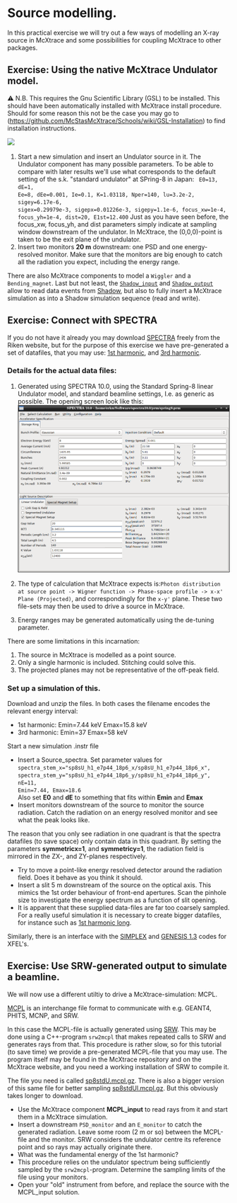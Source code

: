 # Source modelling.
In this practical exercise we will try out a few ways of modelling an X-ray source in McXtrace and some possibilities for coupling McXtrace to other packages.

## Exercise: Using the native McXtrace Undulator model.
:warning: N.B. This requires the Gnu Scientific Library (GSL) to be installed. This should have been automatically installed with McXtrace install procedure. Should for some reason this not be the case you may go to (https://github.com/McStasMcXtrace/Schools/wiki/GSL-Installation) to find installation instructions.

<img src="https://upload.wikimedia.org/wikipedia/commons/thumb/9/9f/Undulator.png/600px-Undulator.png">

1. Start a new simulation and insert an Undulator source in it. The Undulator component has many possible parameters. To be able to compare with later results we'll use what corresponds to the default setting of the s.k. "standard undulator" at SPring-8 in Japan: <code>
    E0=13, dE=1, Ee=8, dEe=0.001, Ie=0.1, 
    K=1.03118, Nper=140, lu=3.2e-2, 
    sigey=6.17e-6, sigex=0.29979e-3, sigepx=0.01226e-3, sigepy=1.1e-6, 
    focus_xw=1e-4, focus_yh=1e-4, dist=20, 
    E1st=12.400</code> Just as you have seen  before, the focus_xw, focus_yh, and dist parameters simply indicate at sampling window downstream of the undulator. In McXtrace, the (0,0,0)-point is taken to be the exit plane of the undulator.
2. Insert two monitors **20 m** downstream: one PSD and one energy-resolved monitor. Make sure that the monitors are big enough to catch all the radiation you expect, including the energy range.

There are also McXtrace components to model a `Wiggler` and a `Bending_magnet`. Last but not least, the [`Shadow_input`](http://mcxtrace.org/download/components/3.0/misc/Shadow_input.html) and [`Shadow_output`](http://mcxtrace.org/download/components/3.0/misc/Shadow_output.html) allow to read data events from [Shadow](https://github.com/oasys-kit/shadow3), but also to fully insert a McXtrace simulation as into a Shadow simulation sequence (read and write).

## Exercise: Connect with SPECTRA
If you do not have it already you may download [SPECTRA](http://spectrax.org/spectra/) freely from the Riken website, but for the purpose of this exercise we have pre-generated a set of datafiles, that you may use: [1st harmonic](data/sp8sU_h1.zip?raw=true ""), and [3rd harmonic](data/sp8sU_h3.zip?raw=true "").

### Details for the actual data files:
1. Generated using SPECTRA 10.0, using the Standard Spring-8 linear Undulator model, and standard beamline settings, I.e. as generic as possible. The opening screen look like this:
![spectra main screen](images/spectra_main.png?raw=true "")

2. The type of calculation that McXtrace expects is:`Photon distribution at source point -> Wigner function -> Phase-space profile -> x-x' Plane (Projected)`, and correspondingly for the `x-y'` plane. These two file-sets may then be used to drive a source in McXtrace.
3. Energy ranges may be generated automatically using the de-tuning parameter.

There are some limitations in this incarnation:

1. The source in McXtrace is modelled as a point source.
2. Only a single harmonic is included. Stitching could solve this.
3. The projected planes may not be representative of the off-peak field. 

### Set up a simulation of this.
Download and unzip the files. In both cases the filename encodes the relevant energy interval:

- 1st harmonic: Emin=7.44 keV Emax=15.8 keV
- 3rd harmonic: Emin=37 Emax=58 keV

Start a new simulation .instr file

* Insert a Source_spectra. Set parameter values for <code>
spectra_stem_x="sp8sU_h1_e7p44_18p6_x/sp8sU_h1_e7p44_18p6_x",
 spectra_stem_y="sp8sU_h1_e7p44_18p6_y/sp8sU_h1_e7p44_18p6_y",
 nE=11, Emin=7.44, Emax=18.6</code>  
 Also set **E0** and **dE** to something that fits within **Emin** and **Emax**
* Insert monitors downstream of the source to monitor the source radiation. Catch the radiation on an energy resolved monitor and see what the peak looks like.

The reason that you only see radiation in one quadrant is that the spectra datafiles (to save space) only contain data in this quadrant. By setting the parameters **symmetricx=1**, and **symmetricy=1**, the radiation field is mirrored in the ZX-, and ZY-planes respectively.

* Try to move a point-like energy resolved detector around the radiation field. Does it behave as you think it should.
* Insert a slit 5 m downstream of the source on the optical axis. This mimics the 1st order behaviour of front-end apertures. Scan the pinhole size to investigate the energy spectrum as a function of slit opening.  
* It is apparent that these supplied data-files are far too coarsely sampled. For a really useful simulation it is necessary to create bigger datafiles, for instance such as [1st harmonic long](data/sp8sU_1h_3.zip).

Similarly, there is an interface with the [SIMPLEX](https://spectrax.org/simplex/index.html) and [GENESIS 1.3](http://genesis.web.psi.ch/index.html) codes for XFEL's.

## Exercise: Use SRW-generated output to simulate a beamline.

We will now use a different utiltiy to drive a McXtrace-simulation: MCPL. 

[MCPL](https://mctools.github.io/mcpl/) is an interchange file format to communicate with e.g. GEANT4, PHITS, MCNP, and SRW.

In this case the MCPL-file is actually generated using [SRW](https://www.github.com/ochubar/SRW). This may be done using a C++-program `srw2mcpl` that makes repeated calls to SRW and generates rays from that. This procedure is rather slow, so for this tutorial (to save time) we provide a pre-generated MCPL-file that you may use. The program itself may be found in the McXtrace repository and on the  McXtrace website, and you need a working installation of SRW to compile it.

The file you need is called [sp8stdU.mcpl.gz](data/sp8stdU.mcpl.gz?raw=true ""). There is also a bigger version of this same file for better sampling [sp8stdUl.mcpl.gz](data/sp8stdUl.mcpl.gz?raw=true ""). But this obviously takes longer to download.

* Use the McXtrace component **MCPL_input** to read rays from it and start them in a McXtrace simulation. 
* Insert a downstream `PSD_monitor` and an `E_monitor` to catch the generated radiation. Leave some room (2 m or so) between the MCPL-file and the monitor. SRW considers the undulator centre its reference point and so rays may actually originate there. 
* What was the fundamental energy of the 1st harmonic?
* This procedure relies on the undulator spectrum being sufficiently sampled by the `srw2mcpl`-program. Determine the sampling limits of the file using your monitors. 
* Open your "old" instrument from before, and replace the source with the MCPL_input solution.
